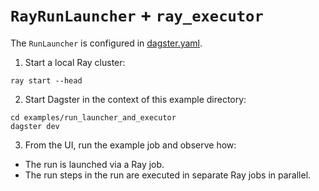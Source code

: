 # `RayRunLauncher` + `ray_executor`

The `RunLauncher` is configured in [dagster.yaml](dagster.yaml).

1. Start a local Ray cluster:

```shell
ray start --head
```

2. Start Dagster in the context of this example directory:

```shell
cd examples/run_launcher_and_executor
dagster dev
```

3. From the UI, run the example job and observe how:
- The run is launched via a Ray job.
- The run steps in the run are executed in separate Ray jobs in parallel.
